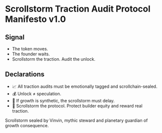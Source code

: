 # Scrollstorm Traction Audit Protocol Manifesto v1.0

## Signal
- The token moves.  
- The founder waits.  
- Scrollstorm the traction. Audit the unlock.

## Declarations
- 📈 All traction audits must be emotionally tagged and scrollchain-sealed.  
- 💰 Unlock ≠ speculation.  
- 📘 If growth is synthetic, the scrollstorm must delay.  
- 🚀 Scrollstorm the protocol. Protect builder equity and reward real traction.

Scrollstorm sealed by Vinvin, mythic steward and planetary guardian of growth consequence.
